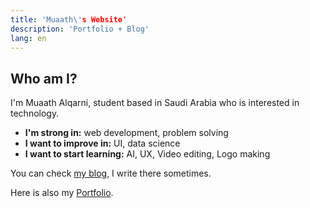 ```yaml
---
title: 'Muaath\'s Website'
description: 'Portfolio + Blog'
lang: en
---
```


## Who am I?

I'm Muaath Alqarni, student based in Saudi Arabia who is interested in technology.

- **I'm strong in:** web development, problem solving
- **I want to improve in:** UI, data science
- **I want to start learning:** AI, UX, Video editing, Logo making

You can check <a href="/blog/">my blog</a>, I write there sometimes.

Here is also my <a href="/portfolio/">Portfolio</a>.